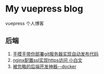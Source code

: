# My vuepress blog
vuepress 个人博客

## 后端
1. [手摸手带你部署git服务器实现自动发布代码](https://github.com/Mrli2016/Backend-note/blob/master/backend/%E6%89%8B%E6%91%B8%E6%89%8B%E5%B8%A6%E4%BD%A0%E9%83%A8%E7%BD%B2git%E6%9C%8D%E5%8A%A1%E5%99%A8%E5%AE%9E%E7%8E%B0%E8%87%AA%E5%8A%A8%E5%8F%91%E5%B8%83%E4%BB%A3%E7%A0%81.md)
2. [nginx配置ssl实现https访问 小白文](https://github.com/Mrli2016/Backend-note/blob/master/backend/nginx%E9%85%8D%E7%BD%AEssl%E5%AE%9E%E7%8E%B0https%E8%AE%BF%E9%97%AE%20%E5%B0%8F%E7%99%BD%E6%96%87.md)
3. [被忽略的后端开发神器--docker](https://github.com/Mrli2016/Backend-note/blob/master/backend/%E8%A2%AB%E5%BF%BD%E7%95%A5%E7%9A%84%E5%90%8E%E7%AB%AF%E5%BC%80%E5%8F%91%E7%A5%9E%E5%99%A8--docker.md)
